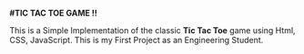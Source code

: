 **#TIC TAC TOE GAME !!**

This is a Simple Implementation of the classic **Tic Tac Toe** game using Html, CSS, JavaScript. This is my First Project as an Engineering Student. 

